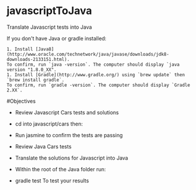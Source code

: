 # javascriptToJava
Translate Javascript tests into Java

If you don't have Java or gradle installed:
```
1. Install [Java8](http://www.oracle.com/technetwork/java/javase/downloads/jdk8-downloads-2133151.html).
To confirm, run `java -version`. The computer should display `java version "1.8.0_XX".
1. Install [Gradle](http://www.gradle.org/) using `brew update` then `brew install gradle`. 
To confirm, run `gradle -version`. The computer should display `Gradle 2.XX`.
```
#Objectives
* Review Javascript Cars tests and solutions
* cd into javascript/cars then:
* Run jasmine to confirm the tests are passing

* Review Java Cars tests
* Translate the solutions for Javascript into Java
* Within the root of the Java folder run:      
* gradle test
  To test your results
